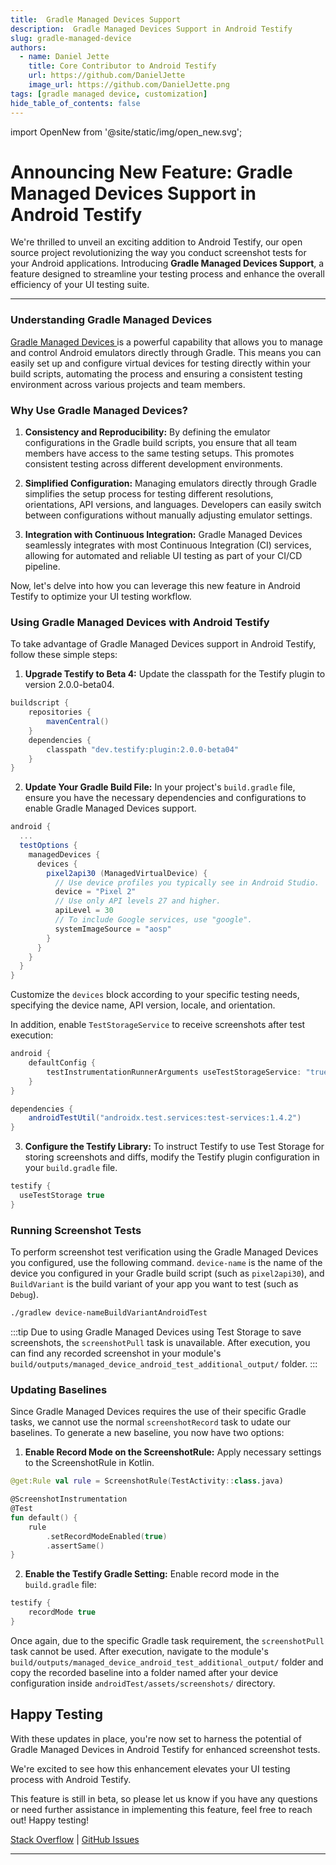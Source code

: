 ```yaml
---
title:  Gradle Managed Devices Support
description:  Gradle Managed Devices Support in Android Testify
slug: gradle-managed-device
authors:
  - name: Daniel Jette
    title: Core Contributor to Android Testify
    url: https://github.com/DanielJette
    image_url: https://github.com/DanielJette.png
tags: [gradle managed device, customization]
hide_table_of_contents: false
---
```


import OpenNew from '@site/static/img/open_new.svg';

# Announcing New Feature: Gradle Managed Devices Support in Android Testify

We're thrilled to unveil an exciting addition to Android Testify, our open source project revolutionizing the way you conduct screenshot tests for your Android applications. Introducing **Gradle Managed Devices Support**, a feature designed to streamline your testing process and enhance the overall efficiency of your UI testing suite.


---

### Understanding Gradle Managed Devices

[Gradle Managed Devices <OpenNew />](https://developer.android.com/studio/test/gradle-managed-devices) is a powerful capability that allows you to manage and control Android emulators directly through Gradle. This means you can easily set up and configure virtual devices for testing directly within your build scripts, automating the process and ensuring a consistent testing environment across various projects and team members.


### Why Use Gradle Managed Devices?

1. **Consistency and Reproducibility:** By defining the emulator configurations in the Gradle build scripts, you ensure that all team members have access to the same testing setups. This promotes consistent testing across different development environments.

2. **Simplified Configuration:** Managing emulators directly through Gradle simplifies the setup process for testing different resolutions, orientations, API versions, and languages. Developers can easily switch between configurations without manually adjusting emulator settings.

3. **Integration with Continuous Integration:** Gradle Managed Devices seamlessly integrates with most Continuous Integration (CI) services, allowing for automated and reliable UI testing as part of your CI/CD pipeline.

Now, let's delve into how you can leverage this new feature in Android Testify to optimize your UI testing workflow.

### Using Gradle Managed Devices with Android Testify

To take advantage of Gradle Managed Devices support in Android Testify, follow these simple steps:

1. **Upgrade Testify to Beta 4:** Update the classpath for the Testify plugin to version 2.0.0-beta04.

```groovy
buildscript {
    repositories {
        mavenCentral()
    }
    dependencies {
        classpath "dev.testify:plugin:2.0.0-beta04"
    }
}
```

2. **Update Your Gradle Build File:** In your project's `build.gradle` file, ensure you have the necessary dependencies and configurations to enable Gradle Managed Devices support.

```groovy
android {
  ...
  testOptions {
    managedDevices {
      devices {
        pixel2api30 (ManagedVirtualDevice) {
          // Use device profiles you typically see in Android Studio.
          device = "Pixel 2"
          // Use only API levels 27 and higher.
          apiLevel = 30
          // To include Google services, use "google".
          systemImageSource = "aosp"
        }
      }
    }
  }
}
```

Customize the `devices` block according to your specific testing needs, specifying the device name, API version, locale, and orientation.


In addition, enable `TestStorageService` to receive screenshots after test execution:

```groovy
android {
    defaultConfig {
        testInstrumentationRunnerArguments useTestStorageService: "true"
    }
}

dependencies {
    androidTestUtil("androidx.test.services:test-services:1.4.2")
}
```

3. **Configure the Testify Library:** To instruct Testify to use Test Storage for storing screenshots and diffs, modify the Testify plugin configuration in your `build.gradle` file.

```groovy
testify {
  useTestStorage true
}
```

### Running Screenshot Tests


To perform screenshot test verification using the Gradle Managed Devices you configured, use the following command. `device-name` is the name of the device you configured in your Gradle build script (such as `pixel2api30`), and `BuildVariant` is the build variant of your app you want to test (such as `Debug`).

```bash
./gradlew device-nameBuildVariantAndroidTest
```

:::tip
Due to using Gradle Managed Devices using Test Storage to save screenshots, the `screenshotPull` task is unavailable. After execution, you can find any recorded screenshot in your module's `build/outputs/managed_device_android_test_additional_output/` folder.
:::


### Updating Baselines

Since Gradle Managed Devices requires the use of their specific Gradle tasks, we cannot use the normal `screenshotRecord` task to udate our baselines. To generate a new baseline, you now have two options:

1. **Enable Record Mode on the ScreenshotRule:** Apply necessary settings to the ScreenshotRule in Kotlin.

```kotlin
@get:Rule val rule = ScreenshotRule(TestActivity::class.java)

@ScreenshotInstrumentation
@Test
fun default() {
    rule
        .setRecordModeEnabled(true)
        .assertSame()
}
```

2. **Enable the Testify Gradle Setting:** Enable record mode in the `build.gradle` file:

```groovy
testify {
    recordMode true
}
```

Once again, due to the specific Gradle task requirement, the `screenshotPull` task cannot be used. After execution, navigate to the module's `build/outputs/managed_device_android_test_additional_output/` folder and copy the recorded baseline into a folder named after your device configuration inside `androidTest/assets/screenshots/` directory.

## Happy Testing

With these updates in place, you're now set to harness the potential of Gradle Managed Devices in Android Testify for enhanced screenshot tests.


We're excited to see how this enhancement elevates your UI testing process with Android Testify. 

This feature is still in beta, so please let us know if you have any questions or need further assistance in implementing this feature, feel free to reach out! Happy testing!

[Stack Overflow](https://stackoverflow.com/questions/tagged/android-testify) | [GitHub Issues](https://github.com/ndtp/android-testify/issues)

---

